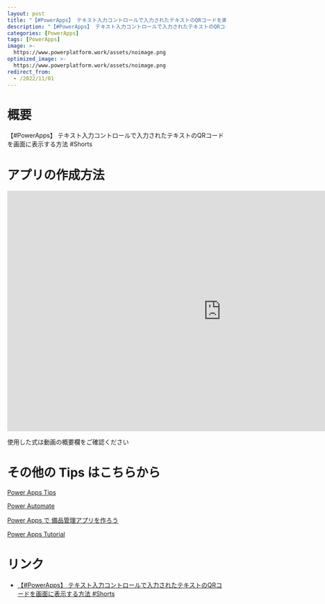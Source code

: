 ```yaml
---
layout: post
title: "【#PowerApps】 テキスト入力コントロールで入力されたテキストのQRコードを画面に表示する方法 #Shorts"
description: "【#PowerApps】 テキスト入力コントロールで入力されたテキストのQRコードを画面に表示する方法 #Shortsを動画で分かりやすく解説"
categories: [PowerApps]
tags: [PowerApps]
image: >-
  https://www.powerplatform.work/assets/noimage.png
optimized_image: >-
  https://www.powerplatform.work/assets/noimage.png
redirect_from:
  - /2022/11/01
---
```



#  概要

【#PowerApps】 テキスト入力コントロールで入力されたテキストのQRコードを画面に表示する方法 #Shorts


# アプリの作成方法

<iframe width="983" height="553" src="https://www.youtube.com/embed/rqMalSw0XdY" title="YouTube video player" frameborder="0" allow="accelerometer; autoplay; clipboard-write; encrypted-media; gyroscope; picture-in-picture" allowfullscreen></iframe>


使用した式は動画の概要欄をご確認ください


# その他の Tips はこちらから

[Power Apps Tips](https://www.youtube.com/watch?v=VrAQf3JQ7yM&list=PLVhFi1fb3DqakSLVMn22DDcySXh9jtzi- )


[Power Automate](https://www.youtube.com/watch?v=-YnJYT0ASEM&list=PLVhFi1fb3Dqbzic6GieqnLFgD3aTj-eHA)


[Power Apps で 備品管理アプリを作ろう](https://www.youtube.com/playlist?list=PLVhFi1fb3DqZM3HKb8Hea6XEL96990Fyn)


[Power Apps Tutorial](https://www.youtube.com/playlist?list=PLVhFi1fb3DqalxpL974VvAJvV4iWoSbe_)


# リンク


- [【#PowerApps】 テキスト入力コントロールで入力されたテキストのQRコードを画面に表示する方法 #Shorts](https://www.youtube.com/watch?v=rqMalSw0XdY)


